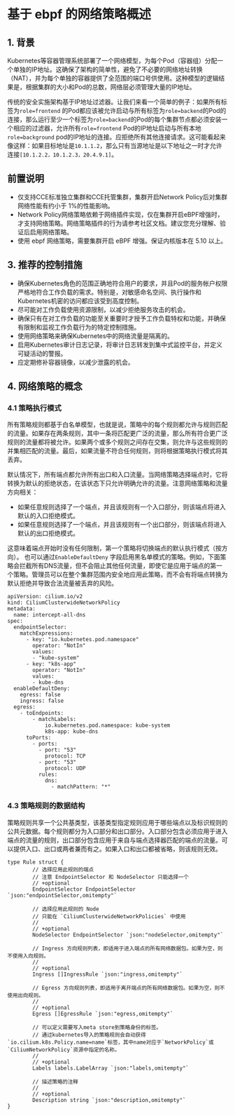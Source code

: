 # 基于 ebpf 的网络策略概述
## 1. 背景
Kubernetes等容器管理系统部署了一个网络模型，为每个Pod（容器组）分配一个单独的IP地址。这确保了架构的简单性，避免了不必要的网络地址转换（NAT），并为每个单独的容器提供了全范围的端口号供使用。这种模型的逻辑结果是，根据集群的大小和Pod的总数，网络层必须管理大量的IP地址。

传统的安全实施架构基于IP地址过滤器。让我们来看一个简单的例子：如果所有标签为`role=frontend` 的Pod都应该被允许启动与所有标签为`role=backend`的Pod的连接，那么运行至少一个标签为`role=backend`的Pod的每个集群节点都必须安装一个相应的过滤器，允许所有`role=frontend` Pod的IP地址启动与所有本地`role=background` pod的IP地址的连接。应拒绝所有其他连接请求。这可能看起来像这样：如果目标地址是`10.1.1.2`，那么只有当源地址是以下地址之一时才允许连接`[10.1.2.2，10.1.2.3，20.4.9.1]`。

## 前置说明
* 仅支持CCE标准独立集群和CCE托管集群，集群开启Network Policy后对集群网络性能有约小于 1%的性能影响。
* Network Policy网络策略依赖于网络插件实现，仅在集群开启eBPF增强时，才支持网络策略。网络策略插件的行为请参考社区文档。建议您充分理解、验证后启用网络策略。
* 使用 ebpf 网络策略，需要集群开启 eBPF 增强。保证内核版本在 5.10 以上。

## 3. 推荐的控制措施
* 确保Kubernetes角色的范围正确地符合用户的要求，并且Pod的服务帐户权限严格地符合工作负载的需求。特别是，对敏感命名空间、执行操作和Kubernetes机密的访问都应该受到高度控制。
* 尽可能对工作负载使用资源限制，以减少拒绝服务攻击的机会。
* 确保只有在对工作负载的功能至关重要时才授予工作负载特权和功能，并确保有限制和监视工作负载行为的特定控制措施。
* 使用网络策略来确保Kubernetes中的网络流量是隔离的。
* 启用Kubernetes审计日志记录，将审计日志转发到集中式监控平台，并定义可疑活动的警报。
* 应定期修补容器镜像，以减少泄露的机会。

## 4. 网络策略的概念
### 4.1 策略执行模式
所有策略规则都基于白名单模型，也就是说，策略中的每个规则都允许与规则匹配的流量。如果存在两条规则，其中一条将匹配更广泛的流量，那么所有符合更广泛规则的流量都将被允许。如果两个或多个规则之间存在交集，则允许与这些规则的并集相匹配的流量。最后，如果流量不符合任何规则，则将根据策略执行模式将其丢弃。

默认情况下，所有端点都允许所有出口和入口流量。当网络策略选择端点时，它将转换为默认的拒绝状态，在该状态下只允许明确允许的流量。注意网络策略和流量方向相关：
* 如果任意规则选择了一个端点，并且该规则有一个入口部分，则该端点将进入默认的入口拒绝模式。
* 如果任意规则选择了一个端点，并且该规则有一个出口部分，则该端点将进入默认的出口拒绝模式。

这意味着端点开始时没有任何限制，第一个策略将切换端点的默认执行模式（按方向）。
也可以通过`EnableDefaultDeny` 字段启用黑名单模式的策略。例如，下面策略会拦截所有DNS流量，但不会阻止其他任何流量，即使它是应用于端点的第一个策略。管理员可以在整个集群范围内安全地应用此策略，而不会有将端点转换为默认拒绝并导致合法流量被丢弃的风险。
```
apiVersion: cilium.io/v2
kind: CiliumClusterwideNetworkPolicy
metadata:
  name: intercept-all-dns
spec:
  endpointSelector:
    matchExpressions:
      - key: "io.kubernetes.pod.namespace"
        operator: "NotIn"
        values:
        - "kube-system"
      - key: "k8s-app"
        operator: "NotIn"
        values:
        - kube-dns
  enableDefaultDeny:
    egress: false
    ingress: false
  egress:
    - toEndpoints:
        - matchLabels:
            io.kubernetes.pod.namespace: kube-system
            k8s-app: kube-dns
      toPorts:
        - ports:
          - port: "53"
            protocol: TCP
          - port: "53"
            protocol: UDP
          rules:
            dns:
              - matchPattern: "*"
```

### 4.3 策略规则的数据结构
策略规则共享一个公共基类型，该基类型指定规则应用于哪些端点以及标识规则的公共元数据。每个规则都分为入口部分和出口部分。入口部分包含必须应用于进入端点的流量的规则，出口部分包含应用于来自与端点选择器匹配的端点的流量。可以提供入口、出口或两者兼而有之。如果入口和出口都被省略，则该规则无效。

```golang
type Rule struct {
        // 选择应用此规则的端点
        // 注意 EndpointSelector 和 NodeSelector 只能选择一个
        // +optional
        EndpointSelector EndpointSelector `json:"endpointSelector,omitempty"`

        // 选择应用此规则的 Node
        // 只能在 `CiliumClusterwideNetworkPolicies` 中使用
        //
        // +optional
        NodeSelector EndpointSelector `json:"nodeSelector,omitempty"`

        // Ingress 方向规则列表，即适用于进入端点的所有网络数据包。如果为空，则不使用入向规则。
        //
        // +optional
        Ingress []IngressRule `json:"ingress,omitempty"`

        // Egress 方向规则列表，即适用于离开端点的所有网络数据包。如果为空，则不使用出向规则。
        //
        // +optional
        Egress []EgressRule `json:"egress,omitempty"`

        // 可以定义需要写入meta store到策略身份的标签。
        // 通过kubernetes导入的策略规则会自动获得`io.cilium.k8s.Policy.name=name`标签，其中name对应于`NetworkPolicy`或`CiliumNetworkPolicy`资源中指定的名称。
        //
        // +optional
        Labels labels.LabelArray `json:"labels,omitempty"`

        // 描述策略的注释
        //
        // +optional
        Description string `json:"description,omitempty"`
}


```